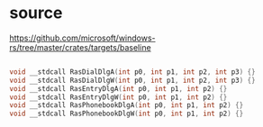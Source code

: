 # source

<https://github.com/microsoft/windows-rs/tree/master/crates/targets/baseline>

```c

void __stdcall RasDialDlgA(int p0, int p1, int p2, int p3) {}
void __stdcall RasDialDlgW(int p0, int p1, int p2, int p3) {}
void __stdcall RasEntryDlgA(int p0, int p1, int p2) {}
void __stdcall RasEntryDlgW(int p0, int p1, int p2) {}
void __stdcall RasPhonebookDlgA(int p0, int p1, int p2) {}
void __stdcall RasPhonebookDlgW(int p0, int p1, int p2) {}

```
